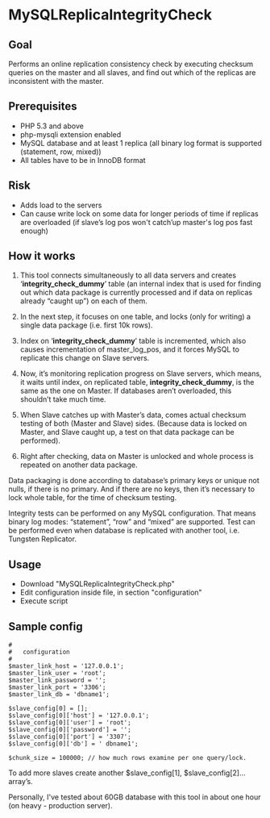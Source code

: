 MySQLReplicaIntegrityCheck
==========================

## Goal

Performs an online replication consistency check by executing checksum queries on the master and all slaves, and find out which of the replicas are inconsistent with the master.

## Prerequisites

* PHP 5.3 and above
* php-mysqli extension enabled
* MySQL database and at least 1 replica (all binary log format is supported (statement, row, mixed))
* All tables have to be in InnoDB format

## Risk

* Adds load to the servers 
* Can cause write lock on some data for longer periods of time if replicas are overloaded (if slave’s log pos won't catch’up master's log pos fast enough)

## How it works

1) This tool connects simultaneously to all data servers and creates ‘__integrity_check_dummy__’ table (an internal index that is used for finding out which data package is currently processed and if data on replicas already “caught up”) on each of them.

2) In the next step, it focuses on one table, and locks (only for writing) a single data package (i.e. first 10k rows).

3) Index on ‘__integrity_check_dummy__’ table is incremented, which also causes incrementation of master_log_pos, and it forces MySQL to replicate this change on Slave servers.

4) Now, it’s monitoring replication progress on Slave servers, which means, it waits until index, on replicated table, __integrity_check_dummy__, is the same as the one on Master. If databases aren’t overloaded, this shouldn’t take much time.

5) When Slave catches up with Master’s data, comes actual checksum testing of both (Master and Slave) sides. (Because data is locked on Master, and Slave caught up, a test on that data package can be performed).

6) Right after checking, data on Master is unlocked and whole process is repeated on another data package.

Data packaging is done according to database’s primary keys or unique not nulls, if there is no primary. And if there are no keys, then it’s necessary to lock whole table, for the time of checksum testing.

Integrity tests can be performed on any MySQL configuration. That means binary log modes: “statement”, “row” and “mixed” are supported.
Test can be performed even when database is replicated with another tool, i.e. Tungsten Replicator.

## Usage

* Download "MySQLReplicaIntegrityCheck.php"
* Edit configuration inside file, in section "configuration"
* Execute script

## Sample config

    #
    #   configuration
    #
    $master_link_host = '127.0.0.1';
    $master_link_user = 'root';
    $master_link_password = '';
    $master_link_port = '3306';
    $master_link_db = 'dbname1';

    $slave_config[0] = [];
    $slave_config[0]['host'] = '127.0.0.1';
    $slave_config[0]['user'] = 'root';
    $slave_config[0]['password'] = '';
    $slave_config[0]['port'] = '3307';
    $slave_config[0]['db'] = ' dbname1';

    $chunk_size = 100000; // how much rows examine per one query/lock. 


To add more slaves create another $slave_config[1], $slave_config[2]…  array’s.

Personally, I've tested about 60GB database with this tool in about one hour (on heavy - production server).
